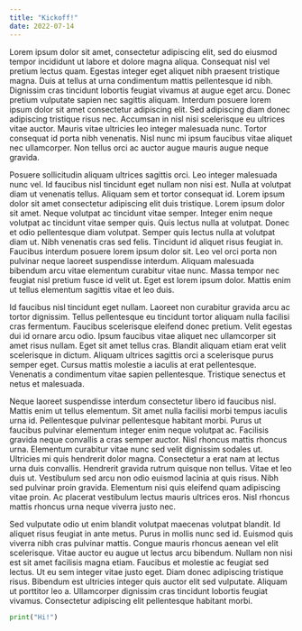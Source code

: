 ```yaml
---
title: "Kickoff!"
date: 2022-07-14
---
```

Lorem ipsum dolor sit amet, consectetur adipiscing elit, sed do eiusmod tempor incididunt ut labore et dolore magna aliqua. Consequat nisl vel pretium lectus quam. Egestas integer eget aliquet nibh praesent tristique magna. Duis at tellus at urna condimentum mattis pellentesque id nibh. Dignissim cras tincidunt lobortis feugiat vivamus at augue eget arcu. Donec pretium vulputate sapien nec sagittis aliquam. Interdum posuere lorem ipsum dolor sit amet consectetur adipiscing elit. Sed adipiscing diam donec adipiscing tristique risus nec. Accumsan in nisl nisi scelerisque eu ultrices vitae auctor. Mauris vitae ultricies leo integer malesuada nunc. Tortor consequat id porta nibh venenatis. Nisl nunc mi ipsum faucibus vitae aliquet nec ullamcorper. Non tellus orci ac auctor augue mauris augue neque gravida.

Posuere sollicitudin aliquam ultrices sagittis orci. Leo integer malesuada nunc vel. Id faucibus nisl tincidunt eget nullam non nisi est. Nulla at volutpat diam ut venenatis tellus. Aliquam sem et tortor consequat id. Lorem ipsum dolor sit amet consectetur adipiscing elit duis tristique. Lorem ipsum dolor sit amet. Neque volutpat ac tincidunt vitae semper. Integer enim neque volutpat ac tincidunt vitae semper quis. Quis lectus nulla at volutpat. Donec et odio pellentesque diam volutpat. Semper quis lectus nulla at volutpat diam ut. Nibh venenatis cras sed felis. Tincidunt id aliquet risus feugiat in. Faucibus interdum posuere lorem ipsum dolor sit. Leo vel orci porta non pulvinar neque laoreet suspendisse interdum. Aliquam malesuada bibendum arcu vitae elementum curabitur vitae nunc. Massa tempor nec feugiat nisl pretium fusce id velit ut. Eget est lorem ipsum dolor. Mattis enim ut tellus elementum sagittis vitae et leo duis.

Id faucibus nisl tincidunt eget nullam. Laoreet non curabitur gravida arcu ac tortor dignissim. Tellus pellentesque eu tincidunt tortor aliquam nulla facilisi cras fermentum. Faucibus scelerisque eleifend donec pretium. Velit egestas dui id ornare arcu odio. Ipsum faucibus vitae aliquet nec ullamcorper sit amet risus nullam. Eget sit amet tellus cras. Blandit aliquam etiam erat velit scelerisque in dictum. Aliquam ultrices sagittis orci a scelerisque purus semper eget. Cursus mattis molestie a iaculis at erat pellentesque. Venenatis a condimentum vitae sapien pellentesque. Tristique senectus et netus et malesuada.

Neque laoreet suspendisse interdum consectetur libero id faucibus nisl. Mattis enim ut tellus elementum. Sit amet nulla facilisi morbi tempus iaculis urna id. Pellentesque pulvinar pellentesque habitant morbi. Purus ut faucibus pulvinar elementum integer enim neque volutpat ac. Facilisis gravida neque convallis a cras semper auctor. Nisl rhoncus mattis rhoncus urna. Elementum curabitur vitae nunc sed velit dignissim sodales ut. Ultricies mi quis hendrerit dolor magna. Consectetur a erat nam at lectus urna duis convallis. Hendrerit gravida rutrum quisque non tellus. Vitae et leo duis ut. Vestibulum sed arcu non odio euismod lacinia at quis risus. Nibh sed pulvinar proin gravida. Elementum nisi quis eleifend quam adipiscing vitae proin. Ac placerat vestibulum lectus mauris ultrices eros. Nisl rhoncus mattis rhoncus urna neque viverra justo nec.

Sed vulputate odio ut enim blandit volutpat maecenas volutpat blandit. Id aliquet risus feugiat in ante metus. Purus in mollis nunc sed id. Euismod quis viverra nibh cras pulvinar mattis. Congue mauris rhoncus aenean vel elit scelerisque. Vitae auctor eu augue ut lectus arcu bibendum. Nullam non nisi est sit amet facilisis magna etiam. Faucibus et molestie ac feugiat sed lectus. Ut eu sem integer vitae justo eget. Diam donec adipiscing tristique risus. Bibendum est ultricies integer quis auctor elit sed vulputate. Aliquam ut porttitor leo a. Ullamcorper dignissim cras tincidunt lobortis feugiat vivamus. Consectetur adipiscing elit pellentesque habitant morbi.
```python
print("Hi!")
```

